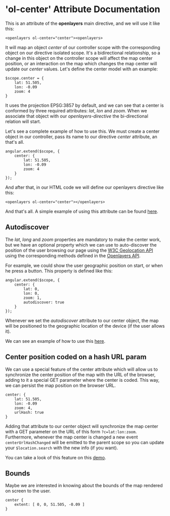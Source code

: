 'ol-center' Attribute Documentation
===================================

This is an attribute of the **openlayers** main directive, and we will use it like this:

```
<openlayers ol-center="center"><openlayers>
```

It will map an object *center* of our controller scope with the corresponding object on our directive isolated scope. It's a bidirectional relationship, so a change in this object on the controller scope will affect the map center position, or an interaction on the map which changes the map center will update our *center* values. Let's define the center model with an example:

```
$scope.center = {
    lat: 51.505,
    lon: -0.09
    zoom: 4
}
```

It uses the projection EPSG:3857 by default, and we can see that a center is conformed by three required attributes: *lat*, *lon* and *zoom*. When we associate that object with our *openlayers-directive* the bi-directional relation will start.

Let's see a complete example of how to use this. We must create a center object in our controller, pass its name to our directive *center* attribute, an that's all.

```
angular.extend($scope, {
    center: {
        lat: 51.505,
        lon: -0.09
        zoom: 4
    }
});
```

And after that, in our HTML code we will define our openlayers directive like this:

```
<openlayers ol-center="center"></openlayers>
```

And that's all. A simple example of using this attribute can be found [here](http://tombatossals.github.io/angular-openlayers-directive/examples/020-center-example.html).

Autodiscover
------------

The *lat*, *long* and *zoom* properties are mandatory to make the center work, but we have an optional property which we can use to auto-discover the position of the user browsing our page using the [W3C Geolocation API](http://dev.w3.org/geo/api/spec-source.html) using the corresponding methods defined in the [Openlayers API](http://openlayers.org/en/v3.0.0/apidoc/ol.Geolocation.html).

For example, we could show the user geographic position on start, or when he press a button. This property is defined like this:

```
angular.extend($scope, {
    center: {
        lat: 0,
        lon: 0,
        zoom: 1,
        autodiscover: true
    }
});
```

Whenever we set the *autodiscover* attribute to our center object, the map will be positioned to the geographic location of the device (if the user allows it).

We can see an example of how to use this [here](http://tombatossals.github.io/angular-openlayers-directive/examples/022-center-autodiscover-example.html).

Center position coded on a hash URL param
-----------------------------------------

We can use a special feature of the center attribute which will allow us to synchronize the center position of the map with the URL of the browser, adding to it a special GET parameter where the center is coded. This way, we can persist the map position on the browser URL.

```
center: {
    lat: 51.505,
    lon: -0.09
    zoom: 4,
    urlHash: true
}
```

Adding that attribute to our center object will synchronize the map center with a GET parameter on the URL of this form `?c=lat:lon:zoom`. Furthermore, whenever the map center is changed a new event `centerUrlHashChanged` will be emitted to the parent scope so you can update your `$location.search` with the new info (if you want).

You can take a look of this feature on this [demo](http://tombatossals.github.io/angular-openlayers-directive/examples/021-url-hash-center-example.html).

Bounds
------

Maybe we are interested in knowing about the bounds of the map rendered on screen to the user.

```
center {
    extent: [ 0, 0, 51.505, -0.09 ]
}
```
